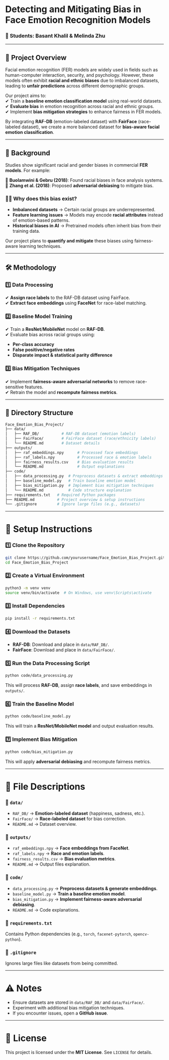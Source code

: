 # **Detecting and Mitigating Bias in Face Emotion Recognition Models**  

### **👥 Students:** Basant Khalil & Melinda Zhu  

---

## **📌 Project Overview**  

Facial emotion recognition (FER) models are widely used in fields such as human-computer interaction, security, and psychology. However, these models often exhibit **racial and ethnic biases** due to imbalanced datasets, leading to **unfair predictions** across different demographic groups.  

Our project aims to:  
✔ Train a **baseline emotion classification model** using real-world datasets.  
✔ **Evaluate bias** in emotion recognition across racial and ethnic groups.  
✔ Implement **bias mitigation strategies** to enhance fairness in FER models.  

By integrating **RAF-DB** (emotion-labeled dataset) with **FairFace** (race-labeled dataset), we create a more balanced dataset for **bias-aware facial emotion classification**.  

---

## **📖 Background**  

Studies show significant racial and gender biases in commercial **FER models**. For example:  

🔹 **Buolamwini & Gebru (2018)**: Found racial biases in face analysis systems.  
🔹 **Zhang et al. (2018)**: Proposed **adversarial debiasing** to mitigate bias.  

### **🧑‍💻 Why does this bias exist?**  
- **Imbalanced datasets** → Certain racial groups are underrepresented.  
- **Feature learning issues** → Models may encode **racial attributes** instead of emotion-based patterns.  
- **Historical biases in AI** → Pretrained models often inherit bias from their training data.  

Our project plans to **quantify and mitigate** these biases using fairness-aware learning techniques.  

---

## **🛠 Methodology**  

### **1️⃣ Data Processing**  
✔ **Assign race labels** to the RAF-DB dataset using FairFace.  
✔ **Extract face embeddings** using **FaceNet** for race-label matching.  

### **2️⃣ Baseline Model Training**  
✔ Train a **ResNet**/**MobileNet** model on **RAF-DB**.  
✔ Evaluate bias across racial groups using:  
   - **Per-class accuracy**  
   - **False positive/negative rates**  
   - **Disparate impact & statistical parity difference**  

### **3️⃣ Bias Mitigation Techniques**  
✔ Implement **fairness-aware adversarial networks** to remove race-sensitive features.  
✔ Retrain the model and **recompute fairness metrics**.  

---

## **📂 Directory Structure**  

```bash
Face_Emotion_Bias_Project/
├── data/
│   ├── RAF_DB/          # RAF-DB dataset (emotion labels)
│   ├── FairFace/        # FairFace dataset (race/ethnicity labels)
│   └── README.md        # Dataset details
├── outputs/  
│   ├── raf_embeddings.npy      # Processed face embeddings  
│   ├── raf_labels.npy          # Processed race & emotion labels  
│   ├── fairness_results.csv    # Bias evaluation results  
│   └── README.md               # Output explanations  
├── code/  
│   ├── data_processing.py  # Preprocess datasets & extract embeddings  
│   ├── baseline_model.py   # Train baseline emotion model  
│   ├── bias_mitigation.py  # Implement bias mitigation techniques  
│   └── README.md           # Code structure explanation  
├── requirements.txt   # Required Python packages  
├── README.md          # Project overview & setup instructions  
└── .gitignore         # Ignore large files (e.g., datasets)
```

---
# 🚀 Setup Instructions  

### 1️⃣ Clone the Repository  
```bash
git clone https://github.com/yourusername/Face_Emotion_Bias_Project.git
cd Face_Emotion_Bias_Project
```

### 2️⃣ Create a Virtual Environment
```bash
python3 -m venv venv
source venv/bin/activate  # On Windows, use venv\Scripts\activate
```

### 3️⃣ Install Dependencies
```bash
pip install -r requirements.txt
```

### 4️⃣ Download the Datasets
- **RAF-DB**: Download and place in `data/RAF_DB/`.  
- **FairFace**: Download and place in `data/FairFace/`. 

### 5️⃣ Run the Data Processing Script
```bash
python code/data_processing.py
```
This will process **RAF-DB**, assign **race labels**, and save embeddings in `outputs/`.  


### 6️⃣ Train the Baseline Model
```bash
python code/baseline_model.py
```
This will train a **ResNet/MobileNet model** and output evaluation results.  


### 7️⃣ Implement Bias Mitigation
```bash
python code/bias_mitigation.py
```
This will apply **adversarial debiasing** and recompute fairness metrics.  

---

# 📑 File Descriptions  

### 📁 `data/`  
- `RAF_DB/` → **Emotion-labeled dataset** (happiness, sadness, etc.).  
- `FairFace/` → **Race-labeled dataset** for bias correction.  
- `README.md` → Dataset overview.  

### 📁 `outputs/`  
- `raf_embeddings.npy` → **Face embeddings from FaceNet**.  
- `raf_labels.npy` → **Race and emotion labels**.  
- `fairness_results.csv` → **Bias evaluation metrics**.  
- `README.md` → Output files explanation.  

### 📁 `code/`  
- `data_processing.py` → **Preprocess datasets & generate embeddings**.  
- `baseline_model.py` → **Train a baseline emotion model**.  
- `bias_mitigation.py` → **Implement fairness-aware adversarial debiasing**.  
- `README.md` → Code explanations.  

### 📄 `requirements.txt`  
Contains Python dependencies (e.g., `torch`, `facenet-pytorch`, `opencv-python`).  

### 📄 `.gitignore`  
Ignores large files like datasets from being committed.  

---

# ⚠️ Notes  
- Ensure datasets are stored in `data/RAF_DB/` and `data/FairFace/`.  
- Experiment with additional bias mitigation techniques.  
- If you encounter issues, open a **GitHub issue**.  

---

# 📝 License  
This project is licensed under the **MIT License**. See `LICENSE` for details.  
